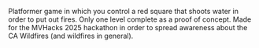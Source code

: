 Platformer game in which you control a red square that shoots water in order to put out fires. 
Only one level complete as a proof of concept. 
Made for the MVHacks 2025 hackathon in order to spread awareness about the CA Wildfires (and wildfires in general).
